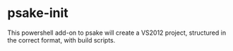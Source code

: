 # psake-init
This powershell add-on to psake will create a VS2012 project, structured in the correct format, with build scripts.